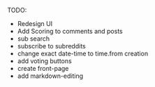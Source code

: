 TODO:
- Redesign UI
- Add Scoring to comments and posts
- sub search
- subscribe to subreddits
- change exact date-time to time.from creation
- add voting buttons
- create front-page
- add markdown-editing



